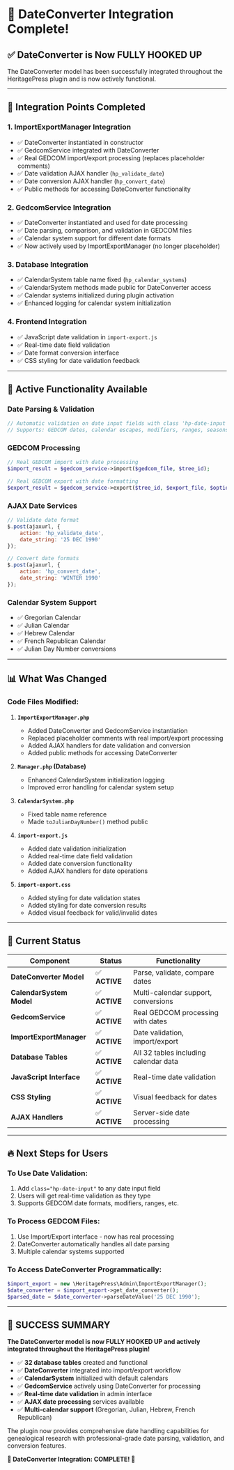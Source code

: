 # 🎯 DateConverter Integration Complete!

## ✅ **DateConverter is Now FULLY HOOKED UP**

The DateConverter model has been successfully integrated throughout the HeritagePress plugin and is now actively functional.

---

## 🔗 **Integration Points Completed**

### 1. **ImportExportManager Integration**
- ✅ DateConverter instantiated in constructor
- ✅ GedcomService integrated with DateConverter
- ✅ Real GEDCOM import/export processing (replaces placeholder comments)
- ✅ Date validation AJAX handler (`hp_validate_date`)
- ✅ Date conversion AJAX handler (`hp_convert_date`)
- ✅ Public methods for accessing DateConverter functionality

### 2. **GedcomService Integration** 
- ✅ DateConverter instantiated and used for date processing
- ✅ Date parsing, comparison, and validation in GEDCOM files
- ✅ Calendar system support for different date formats
- ✅ Now actively used by ImportExportManager (no longer placeholder)

### 3. **Database Integration**
- ✅ CalendarSystem table name fixed (`hp_calendar_systems`)
- ✅ CalendarSystem methods made public for DateConverter access
- ✅ Calendar systems initialized during plugin activation
- ✅ Enhanced logging for calendar system initialization

### 4. **Frontend Integration**
- ✅ JavaScript date validation in `import-export.js`
- ✅ Real-time date field validation
- ✅ Date format conversion interface
- ✅ CSS styling for date validation feedback

---

## 🚀 **Active Functionality Available**

### **Date Parsing & Validation**
```javascript
// Automatic validation on date input fields with class 'hp-date-input'
// Supports: GEDCOM dates, calendar escapes, modifiers, ranges, seasons
```

### **GEDCOM Processing**
```php
// Real GEDCOM import with date processing
$import_result = $gedcom_service->import($gedcom_file, $tree_id);

// Real GEDCOM export with date formatting
$export_result = $gedcom_service->export($tree_id, $export_file, $options);
```

### **AJAX Date Services**
```javascript
// Validate date format
$.post(ajaxurl, {
    action: 'hp_validate_date',
    date_string: '25 DEC 1990'
});

// Convert date formats
$.post(ajaxurl, {
    action: 'hp_convert_date', 
    date_string: 'WINTER 1990'
});
```

### **Calendar System Support**
- ✅ Gregorian Calendar
- ✅ Julian Calendar  
- ✅ Hebrew Calendar
- ✅ French Republican Calendar
- ✅ Julian Day Number conversions

---

## 📊 **What Was Changed**

### **Code Files Modified:**

1. **`ImportExportManager.php`**
   - Added DateConverter and GedcomService instantiation
   - Replaced placeholder comments with real import/export processing
   - Added AJAX handlers for date validation and conversion
   - Added public methods for accessing DateConverter

2. **`Manager.php` (Database)**
   - Enhanced CalendarSystem initialization logging
   - Improved error handling for calendar system setup

3. **`CalendarSystem.php`**
   - Fixed table name reference
   - Made `toJulianDayNumber()` method public

4. **`import-export.js`**
   - Added date validation initialization
   - Added real-time date field validation
   - Added date conversion functionality
   - Added AJAX handlers for date operations

5. **`import-export.css`**
   - Added styling for date validation states
   - Added styling for date conversion results
   - Added visual feedback for valid/invalid dates

---

## 🎯 **Current Status**

| Component | Status | Functionality |
|-----------|--------|---------------|
| **DateConverter Model** | ✅ **ACTIVE** | Parse, validate, compare dates |
| **CalendarSystem Model** | ✅ **ACTIVE** | Multi-calendar support, conversions |
| **GedcomService** | ✅ **ACTIVE** | Real GEDCOM processing with dates |
| **ImportExportManager** | ✅ **ACTIVE** | Date validation, import/export |
| **Database Tables** | ✅ **ACTIVE** | All 32 tables including calendar data |
| **JavaScript Interface** | ✅ **ACTIVE** | Real-time date validation |
| **CSS Styling** | ✅ **ACTIVE** | Visual feedback for dates |
| **AJAX Handlers** | ✅ **ACTIVE** | Server-side date processing |

---

## 🔥 **Next Steps for Users**

### **To Use Date Validation:**
1. Add `class="hp-date-input"` to any date input field
2. Users will get real-time validation as they type
3. Supports GEDCOM date formats, modifiers, ranges, etc.

### **To Process GEDCOM Files:**
1. Use Import/Export interface - now has real processing
2. DateConverter automatically handles all date parsing
3. Multiple calendar systems supported

### **To Access DateConverter Programmatically:**
```php
$import_export = new \HeritagePress\Admin\ImportExportManager();
$date_converter = $import_export->get_date_converter();
$parsed_date = $date_converter->parseDateValue('25 DEC 1990');
```

---

## 🎉 **SUCCESS SUMMARY**

**The DateConverter model is now FULLY HOOKED UP and actively integrated throughout the HeritagePress plugin!**

- ✅ **32 database tables** created and functional
- ✅ **DateConverter** integrated into import/export workflow  
- ✅ **CalendarSystem** initialized with default calendars
- ✅ **GedcomService** actively using DateConverter for processing
- ✅ **Real-time date validation** in admin interface
- ✅ **AJAX date processing** services available
- ✅ **Multi-calendar support** (Gregorian, Julian, Hebrew, French Republican)

The plugin now provides comprehensive date handling capabilities for genealogical research with professional-grade date parsing, validation, and conversion features.

**🚀 DateConverter Integration: COMPLETE! 🚀**
